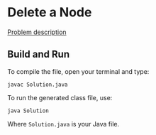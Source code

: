 # Delete a Node

[Problem description](https://www.hackerrank.com/challenges/delete-a-node-from-a-linked-list)

## Build and Run

To compile the file, open your terminal and type:
```
javac Solution.java
```

To run the generated class file, use:
```
java Solution
```

Where `Solution.java` is your Java file.
